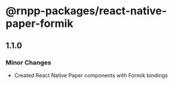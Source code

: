 # @rnpp-packages/react-native-paper-formik

## 1.1.0

### Minor Changes

- Created React Native Paper components with Formik bindings
